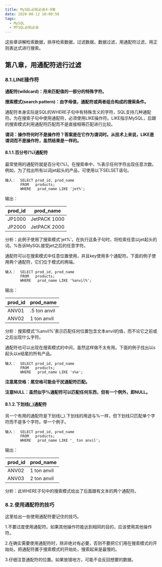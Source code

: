 ```yaml
---
title: MySQL必知必会4-9章
date: 2020-08-12 10:00:50
tags:
  - MySQL
  - MYSQL必知必会
---
```


这些章讲解检索数据，排序检索数据，过滤数据，数据过滤，用通配符过滤，用正则表达式进行搜索。

<!--more-->

## 第八章，用通配符进行过滤

### 8.1.LINE操作符

**通配符(wildcard)：用来匹配值的一部分的特殊字符。**

**搜索模式(search pattern)：由字母值，通配符或两者组合构成的搜索条件。**

通配符本身实际是SQL的WHERE子句中有特殊含义的字符，SQL支持几种通配符。为在搜索子句中使用通配符，必须使用LIKE操作符。LIKE指示MySQL，后跟的搜索模式利用通配符匹配而不是直接相等匹配进行比较。

**谓词：操作符何时不是操作符？答案是在它作为谓词时。从技术上来说，LIKE是谓词而不是操作符，虽然结果是一样的。**

#### 8.1.1.百分号(%)通配符

最常使用的通配符就是百分号(%)。在搜索串中，%表示任何字符出现任意次数。例如，为了找出所有以词jet起头的产品，可使用以下SELSET语句。

```mysql
输入：  SELECT prod_id, prod_name
       FROM   products;
       WHERE   prod_name LIKE 'jet%';
```

输出：

| prod_id | prod_name     |
| ------- | ------------- |
| JP1000  | JetPACK  1000 |
| JP2000  | JetPACK  2000 |

分析：此例子使用了搜索模式'jet%'。在执行这条子句时，将检索任意以jet起头的词。%告诉MySQL接受jet之后的任意字符。

通配符可以在搜索模式中任意位置使用，并且key使用多个通配符。下面的例子使用两个通配符，它们位于模式的两端。

```mysql
输入：  SELECT prod_id, prod_name
       FROM   products;
       WHERE   prod_name LIKE '%anvil%';
```

输出：

| prod_id | prod_name     |
| ------- | ------------- |
| ANV01   | .5 ton anvil  |
| ANV02   | 1  ton  anvil |

分析：搜索模式'%anvil%'表示匹配任何位置包含文本anvil的值，而不论它之前或之后出现什么字符。

通配符也可以出现在搜索模式的中间，虽然这样做不太有用。下面的例子找出以s起头以e结尾的所有产品。

```mysql
输入：  SELECT prod_id, prod_name
       FROM   products;
       WHERE   prod_name LIKE 's%e';
```

**注意尾空格：尾空格可能会干扰通配符匹配。**

**注意NULL：虽然似乎%通配符可以匹配任何东西，但有一个例外，即NULL。**

#### 8.1.2.下划线(_)通配符

另一个有用的通配符是下划线(_).下划线的用途与%一样，但下划线只匹配单个字符而不是多个字符。举一个例子。

```mysql
输入：  SELECT prod_id, prod_name
       FROM   products;
       WHERE   prod_name LIKE '_ ton anvil';
```

输出：

| prod_id | prod_name   |
| ------- | ----------- |
| ANV02   | 1 ton anvil |
| ANV03   | 2 ton anvil |

分析：此WHERE子句中的搜索模式给出了后面跟有文本的两个通配符。

### 8.2.使用通配符的技巧

这里给出一些使用通配符要记住的技巧。

1.不要过度使用通配符。如果其他操作符能达到相同的目的，应该使用其他操作符。

2.在确实需要使用通配符时，除非绝对有必要，否则不要把它们用在搜索模式的开始处。把通配符置于搜索模式的开始处，搜索起来是最慢的。

3.仔细注意通配符的位置。如果放错地方，可能不会反回想要的数据。
